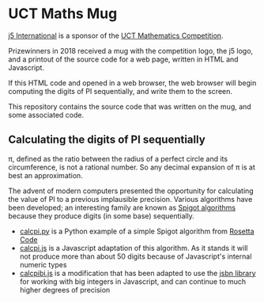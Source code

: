 UCT Maths Mug
=============

[j5 International](https://j5int.com/) is a sponsor of the 
[UCT Mathematics Competition](http://www.mth.uct.ac.za/mam/outreach/competition/).

Prizewinners in 2018 received a mug with the competition logo, the j5 logo,
and a printout of the source code for a web page, written in HTML and Javascript.

If this HTML code and opened in a web browser, the web browser will begin computing
the digits of PI sequentially, and write them to the screen.

This repository contains the source code that was written on the mug, and some associated code.

Calculating the digits of PI sequentially
-----------------------------------------

π, defined as the ratio between the radius of a perfect circle and its circumference, is not
a rational number. So any decimal expansion of π is at best an approximation.

The advent of modern computers presented the opportunity for calculating the value of PI to
a previous implausible precision. Various algorithms have been developed; an interesting family
are known as [Spigot algorithms](https://en.wikipedia.org/wiki/Spigot_algorithm) because
they produce digits (in some base) sequentially.

* [calcpi.py](calcpi.py) is a Python example of a simple Spigot algorithm from [Rosetta Code](http://rosettacode.org/wiki/Pi#Python)
* [calcpi.js](calcpi.js) is a Javascript adaptation of this algorithm. As it stands it will not produce more than about 50 digits because of Javascript's internal numeric types
* [calcpibi.js](calcpibi.js) is a modification that has been adapted to use the [jsbn library](http://www-cs-students.stanford.edu/~tjw/jsbn/) for working with big integers in Javascript, and can continue to much higher degrees of precision

